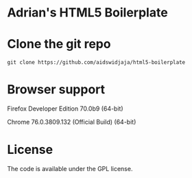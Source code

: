 # Adrian's HTML5 Boilerplate

# Clone the git repo

```
git clone https://github.com/aidswidjaja/html5-boilerplate
```

# Browser support

Firefox Developer Edition 70.0b9 (64-bit)

Chrome 76.0.3809.132 (Official Build) (64-bit)

# License

The code is available under the GPL license.
